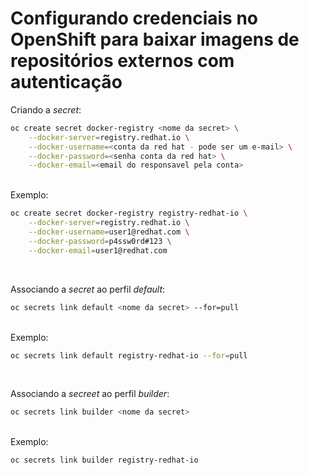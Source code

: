 # Configurando credenciais no **OpenShift** para baixar imagens de repositórios externos com autenticação

Criando a *secret*:
```bash
oc create secret docker-registry <nome da secret> \
    --docker-server=registry.redhat.io \
    --docker-username=<conta da red hat - pode ser um e-mail> \
    --docker-password=<senha conta da red hat> \
    --docker-email=<email do responsavel pela conta>
```
<br/>
Exemplo:

```bash
oc create secret docker-registry registry-redhat-io \
    --docker-server=registry.redhat.io \
    --docker-username=user1@redhat.com \
    --docker-password=p4ssw0rd#123 \
    --docker-email=user1@redhat.com
```
<br/>

Associando a *secret* ao perfil *default*:

```bash
oc secrets link default <nome da secret> --for=pull
````
<br/>
Exemplo:

```bash
oc secrets link default registry-redhat-io --for=pull
````
<br/>

Associando a *secreet* ao perfil *builder*:

```bash
oc secrets link builder <nome da secret>
````
<br/>
Exemplo:

```bash
oc secrets link builder registry-redhat-io
````

